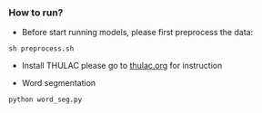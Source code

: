 ### How to run?

- Before start running models, please first preprocess the data:
```shell
sh preprocess.sh
```

- Install THULAC
please go to [thulac.org](http://thulac.thunlp.org/) for instruction

- Word segmentation
```shell
python word_seg.py
```

